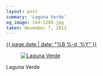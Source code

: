 ```yaml
---
layout: post
summary: 'Laguna Verde'
og_image: 144-1280.jpg
taken: November 7, 2013
---
```


<div class="post">
 <time>
  <a href="/144">
   {{ page.date | date: "%B %-d, %Y" }}
  </a>
 </time>
 <a href="/144">
  <figure data-taken="11/7/2013">
   <img alt="Laguna Verde" sizes="(min-width: 700px) 50vw, calc(100vw - 2rem)" src="{{ site.assets_url }}/144-640.jpg" srcset="{{ site.assets_url }}/144-1280.jpg 1280w, {{ site.assets_url }}/144-960.jpg 960w, {{ site.assets_url }}/144-640.jpg 640w, {{ site.assets_url }}/144-320.jpg 320w"/>
  </figure>
 </a>
 <span>
  Laguna Verde
 </span>
</div>
